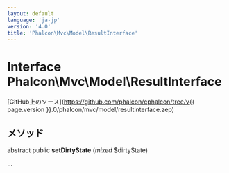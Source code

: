 ```yaml
---
layout: default
language: 'ja-jp'
version: '4.0'
title: 'Phalcon\Mvc\Model\ResultInterface'
---
```

# Interface **Phalcon\Mvc\Model\ResultInterface**

[GitHub上のソース](https://github.com/phalcon/cphalcon/tree/v{{ page.version }}.0/phalcon/mvc/model/resultinterface.zep)

## メソッド

abstract public **setDirtyState** (*mixed* $dirtyState)

...